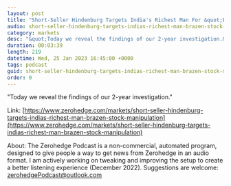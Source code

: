 ```yaml
---
layout: post
title: "Short-Seller Hindenburg Targets India's Richest Man For &quot;Brazen Stock Manipulation&quot;"
audio: short-seller-hindenburg-targets-indias-richest-man-brazen-stock-manipulation-0
category: markets
desc: "&quot;Today we reveal the findings of our 2-year investigation.&quot; "
duration: 00:03:39
length: 219
datetime: Wed, 25 Jan 2023 16:45:00 +0000
tags: podcast
guid: short-seller-hindenburg-targets-indias-richest-man-brazen-stock-manipulation-0
order: 0
---
```

&quot;Today we reveal the findings of our 2-year investigation.&quot; 

Link: [https://www.zerohedge.com/markets/short-seller-hindenburg-targets-indias-richest-man-brazen-stock-manipulation](https://www.zerohedge.com/markets/short-seller-hindenburg-targets-indias-richest-man-brazen-stock-manipulation)

About: The Zerohedge Podcast is a non-commercial, automated program, designed to give people a way to get news from Zerohedge in an audio format.  I am actively working on tweaking and improving the setup to create a better listening experience (December 2022).  Suggestions are welcome: [zerohedgePodcast@outlook.com](mailto:zerohedgePodcast@outlook.com)